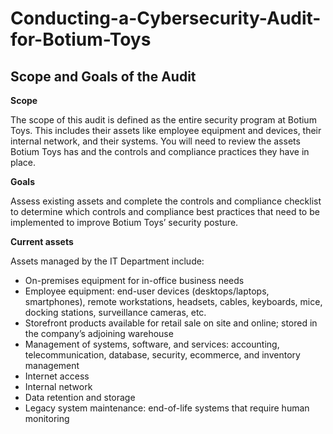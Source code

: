 # Conducting-a-Cybersecurity-Audit-for-Botium-Toys
## Scope and Goals of the Audit

**Scope** 

The scope of this audit is defined as the entire security program at Botium Toys. This includes their assets like employee equipment and devices, their internal network, and their systems. You will need to review the assets Botium Toys has and the controls and compliance practices they have in place.

**Goals** 

Assess existing assets and complete the controls and compliance checklist to determine which controls and compliance best practices that need to be implemented to  improve Botium Toys’ security posture.

**Current assets**

Assets managed by the IT Department include: 

- On-premises equipment for in-office business needs
- Employee equipment: end-user devices (desktops/laptops, smartphones), remote workstations, headsets, cables, keyboards, mice, docking stations, surveillance cameras, etc.
- Storefront products available for retail sale on site and online; stored in the company’s adjoining warehouse
- Management of systems, software, and services: accounting, telecommunication, database, security, ecommerce, and inventory management
- Internet access
- Internal network
- Data retention and storage
- Legacy system maintenance: end-of-life systems that require human monitoring 
